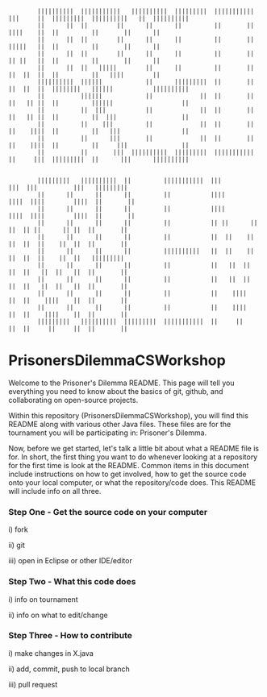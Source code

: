 ```

		|||||||||| 	|||||||||||   ||||||||||  |||||||||  |||||||||||  |||     ||  |||||||||  ||||||||||   ||  ||||||||||
		||      ||	||        ||      ||      ||         ||       ||  ||||    ||  ||         ||       ||      ||
		||      ||	||        ||      ||	  ||         ||       ||  |||||   ||  ||         ||       ||      ||
		||      ||  ||        ||      ||	  ||         ||       ||  || ||   ||  ||         ||       ||      ||
		||      ||	||   |||||        ||      ||         ||       ||  ||  ||  ||  ||         ||   ||||        ||
		||||||||||  ||||||            ||	  |||||||||  ||       ||  ||  ||  ||  ||||||||   ||||||	          ||||||||||
		||	        ||||||	          ||             ||  ||       ||  ||   || ||  ||         ||||||                   ||
		||	        ||  |||	          ||             ||  ||       ||  ||   || ||  ||         ||  |||                  ||
        ||	        ||    |||         ||             ||  ||       ||  ||    ||||  ||         ||   |||                 ||
        ||          ||      |||       ||             ||  ||       ||  ||    ||||  ||         ||     |||               ||
        ||          ||       |||  ||||||||||  |||||||||  |||||||||||  ||     |||  |||||||||  ||      |||      ||||||||||


		||||||||| 	||||||||||  ||         |||||||||||  |||          |||  |||          |||   |||||||||  
		||      ||      ||	    ||         ||           ||||        ||||  ||||        ||||  ||       ||      
		||      ||	    ||	    ||         ||           ||||        ||||  ||||        ||||  ||       ||     
		||      ||      ||      ||         ||           || ||      || ||  || ||      || ||  ||       ||     
		||      ||      ||	    ||         ||           ||  ||    ||  ||  ||  ||    ||  ||  ||       ||     
		||      || 	    ||	    ||         ||||||||||   ||  ||    ||  ||  ||  ||    ||  ||   |||||||||		
		||      ||	    ||	    ||         ||           ||   ||  ||   ||  ||   ||  ||   ||  ||       ||           
		||      ||	    ||	    ||         ||           ||   ||  ||   ||  ||   ||  ||   ||  ||       ||         
		||	    ||      ||	    ||         ||           ||    ||||    ||  ||    ||||    ||  ||       ||        
		||      ||      ||	    ||         ||           ||    ||||    ||  ||    ||||    ||  ||       ||       	
		|||||||||   ||||||||||  |||||||||  |||||||||||  ||     ||     ||  ||     ||     ||  ||       ||      
```

# PrisonersDilemmaCSWorkshop


Welcome to the Prisoner's Dilemma README. This page will tell you everything you need to know about the basics of git, github, and collaborating on open-source projects. 

Within this repository (PrisonersDilemmaCSWorkshop), you will find this README along with various other Java files. These files are for the tournament you will be participating in: Prisoner's Dilemma.

Now, before we get started, let's talk a little bit about what a README file is for. In short, the first thing you want to do whenever looking at a repository for the first time is look at the README. Common items in this document include instructions on how to get involved, how to get the source code onto your local computer, or what the repository/code does. This README will include info on all three. 

### Step One - Get the source code on your computer

i) fork 

ii) git 

iii) open in Eclipse or other IDE/editor

### Step Two - What this code does

i) info on tournament

ii) info on what to edit/change

### Step Three - How to contribute

i) make changes in X.java

ii) add, commit, push to local branch

iii) pull request

